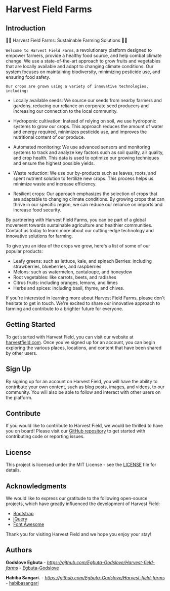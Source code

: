 # Harvest Field Farms


## Introduction

🌾🌾 Harvest Field Farms: Sustainable Farming Solutions 🌾🌾

`Welcome to Harvest Field Farms`, a revolutionary platform designed to empower farmers, provide a healthy food source, and help combat climate change. We use a state-of-the-art approach to grow fruits and vegetables that are locally available and adapt to changing climate conditions. Our system focuses on maintaining biodiversity, minimizing pesticide use, and ensuring food safety.

`Our crops are grown using a variety of innovative technologies, including:`

* Locally available seeds: We source our seeds from nearby farmers and gardens, reducing our reliance on corporate seed producers and increasing our connection to the local community.

* Hydroponic cultivation: Instead of relying on soil, we use hydroponic systems to grow our crops. This approach reduces the amount of water and energy required, minimizes pesticide use, and improves the nutritional content of our produce.

* Automated monitoring: We use advanced sensors and monitoring systems to track and analyze key factors such as soil quality, air quality, and crop health. This data is used to optimize our growing techniques and ensure the highest possible yields.

* Waste reduction: We use our by-products such as leaves, roots, and spent nutrient solution to fertilize new crops. This process helps us minimize waste and increase efficiency.

* Resilient crops: Our approach emphasizes the selection of crops that are adaptable to changing climate conditions. By growing crops that can thrive in our specific region, we can reduce our reliance on imports and increase food security.

By partnering with Harvest Field Farms, you can be part of a global movement towards sustainable agriculture and healthier communities. Contact us today to learn more about our cutting-edge technology and innovative solutions for farming.

To give you an idea of the crops we grow, here's a list of some of our popular products:

* Leafy greens: such as lettuce, kale, and spinach
Berries: including strawberries, blueberries, and raspberries
* Melons: such as watermelon, cantaloupe, and honeydew
* Root vegetables: like carrots, beets, and radishes
* Citrus fruits: including oranges, lemons, and limes
* Herbs and spices: including basil, thyme, and chives.

If you're interested in learning more about Harvest Field Farms, please don't hesitate to get in touch. We're excited to share our innovative approach to farming and contribute to a brighter future for everyone.

## Getting Started

To get started with Harvest Field, you can visit our website at [harvestfield.com](https://harvestfield.com/). Once you've signed up for an account, you can begin exploring the various places, locations, and content that have been shared by other users.

## Sign Up

By signing up for an account on Harvest Field, you will have the ability to contribute your own content, such as blog posts, images, and videos, to our community. You will also be able to follow and interact with other users on the platform.

## Contribute

If you would like to contribute to Harvest Field, we would be thrilled to have you on board! Please visit our [GitHub repository](https://github.com/harvestfield/harvestfield) to get started with contributing code or reporting issues.

## License

This project is licensed under the MIT License - see the [LICENSE](LICENSE) file for details.

## Acknowledgments

We would like to express our gratitude to the following open-source projects, which have greatly influenced the development of Harvest Field:

- [Bootstrap](https://getbootstrap.com/)
- [jQuery](https://jquery.com/)
- [Font Awesome](https://fontawesome.com/)

Thank you for visiting Harvest Field and we hope you enjoy your stay!

## Authors
**Godslove Egbuta** - *https://github.com/Egbuta-Godslove/Harvest-field-farms* - [Egbuta-Godslove](https://github.com/Egbuta-Godslove)

**Habiba Sangari.** - *https://github.com/Egbuta-Godslove/Harvest-field-farms* - [habibasangari](https://github.com/habibasangari)

